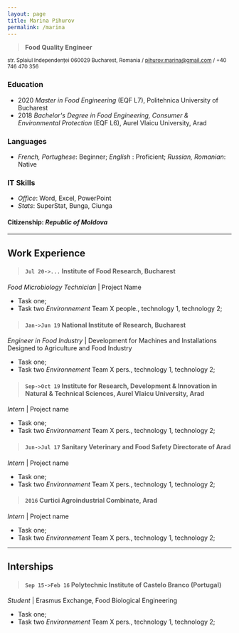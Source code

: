 ```yaml
---
layout: page
title: Marina Pihurov
permalink: /marina
---
```


> **Food Quality Engineer**

<small>str. Splaiul Independenței 060029 Bucharest, Romania / pihurov.marina@gmail.com / +40 746 470 356</small>

### Education
* 2020 _Master in Food Engineering_ (EQF L7), Politehnica University of Bucharest 
* 2018 _Bachelor's Degree in Food Engineering, Consumer & Environmental Protection_ (EQF L6), Aurel Vlaicu University, Arad

### Languages
* _French, Portughese_: Beginner; _English_ : Proficient; _Russian, Romanian_: Native

### IT Skills
* _Office_: Word, Excel, PowerPoint
* _Stats_: SuperStat, Bunga, Ciunga

#### Citizenship: _Republic of Moldova_

---
## Work Experience


> #### `Jul 20->...` Institute of Food Research, Bucharest

_Food Microbiology Technician_ | Project Name
 * Task one;
 * Task two 
_Environnement_ Team X people., technology 1, technology 2;

> #### `Jan->Jun 19` National Institute of Research, Bucharest

_Engineer in Food Industry_ | Development for Machines and Installations Designed to Agriculture and Food Industry 
 * Task one;
 * Task two 
_Environnement_ Team X pers., technology 1, technology 2;

> #### `Sep->Oct 19` Institute for Research, Development & Innovation in Natural & Technical Sciences, Aurel Vlaicu University, Arad

_Intern_ | Project name
 * Task one;
 * Task two 
_Environnement_ Team X pers., technology 1, technology 2;

> #### `Jun->Jul 17` Sanitary Veterinary and Food Safety Directorate of Arad

_Intern_ | Project name
 * Task one;
 * Task two 
_Environnement_ Team X pers., technology 1, technology 2;

> #### `2016` Curtici Agroindustrial Combinate, Arad

_Intern_ | Project name
 * Task one;
 * Task two 
_Environnement_ Team X pers., technology 1, technology 2;
 
--- 
## Interships

> #### `Sep 15->Feb 16` Polytechnic Institute of Castelo Branco (Portugal)

_Student_ | Erasmus Exchange, Food Biological Engineering
 * Task one;
 * Task two 
_Environnement_ Team X pers., technology 1, technology 2;

